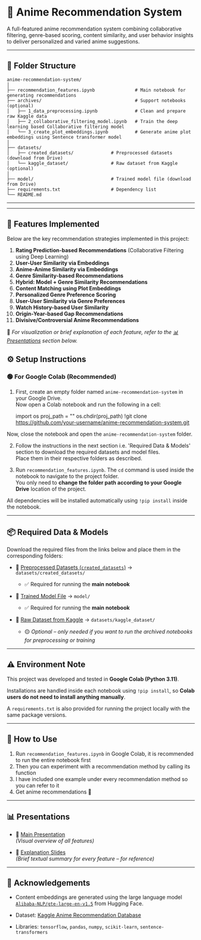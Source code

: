 # 🎌 Anime Recommendation System

A full-featured anime recommendation system combining collaborative filtering, genre-based scoring, content similarity, and user behavior insights to deliver personalized and varied anime suggestions.

---

## 📂 Folder Structure

```
anime-recommendation-system/
│
├── recommendation_features.ipynb               # Main notebook for generating recommendations
├── archives/                                   # Support notebooks (optional)
│   ├── 1_data_preprocessing.ipynb              # Clean and prepare raw Kaggle data
│   ├── 2_collaborative_filtering_model.ipynb   # Train the deep learning based Collaborative filtering model
│   └── 3_create_plot_embeddings.ipynb          # Generate anime plot embeddings using Sentence transformer model
│
├── datasets/
│   ├── created_datasets/              # Preprocessed datasets (download from Drive)
│   └── kaggle_dataset/                # Raw dataset from Kaggle (optional)
│
├── model/                             # Trained model file (download from Drive)
├── requirements.txt                   # Dependency list
└── README.md
```
---


---

## 🚀 Features Implemented

Below are the key recommendation strategies implemented in this project:

1. **Rating Prediction-based Recommendations** (Collaborative Filtering using Deep Learning)
2. **User-User Similarity via Embeddings**
3. **Anime-Anime Similarity via Embeddings**
4. **Genre Similarity-based Recommendations**
5. **Hybrid: Model + Genre Similarity Recommendations**
6. **Content Matching using Plot Embeddings**
7. **Personalized Genre Preference Scoring**
8. **User-User Similarity via Genre Preferences**
9. **Watch History-based User Similarity**
10. **Origin-Year-based Gap Recommendations**
11. **Divisive/Controversial Anime Recommendations**

📌 *For visualization or brief explanation of each feature, refer to the [📊 Presentations](#-presentations) section below.*


## ⚙️ Setup Instructions

### 🟢 For Google Colab (Recommended)

1. First, create an empty folder named `anime-recommendation-system` in your Google Drive.  
   Now open a Colab notebook and run the following in a cell:

   import os
   proj_path = "<path-to-anime-recommendation-system-folder-in-Google-Drive>"
   os.chdir(proj_path)
   !git clone https://github.com/your-username/anime-recommendation-system.git

Now, close the notebook and open the `anime-recommendation-system` folder.

2. Follow the instructions in the next section i.e. 'Required Data & Models' section to download the required datasets and model files.  
   Place them in their respective folders as described.

3. Run `recommendation_features.ipynb`.
   The `cd` command is used inside the notebook to navigate to the project folder.  
   You only need to **change the folder path according to your Google Drive** location of the project.

All dependencies will be installed automatically using `!pip install` inside the notebook.

---

## 📦 Required Data & Models

Download the required files from the links below and place them in the corresponding folders:

- 📁 [Preprocessed Datasets (`created_datasets`)](https://drive.google.com/drive/folders/1_bVHyoS_7fgeE5EvjHh4aUqIxiIdcJrs?usp=sharing) → `datasets/created_datasets/`  
  - ✅ Required for running the **main notebook**

- 📁 [Trained Model File](https://drive.google.com/file/d/1dbSTKyevwdZk-SEpiOmMD8EbfDoz-RrV/view?usp=sharing) → `model/`  
  - ✅ Required for running the **main notebook**

- 📁 [Raw Dataset from Kaggle](https://www.kaggle.com/datasets/hernan4444/anime-recommendation-database-2020) → `datasets/kaggle_dataset/`  
  - 🟡 *Optional – only needed if you want to run the archived notebooks for preprocessing or training*

---

## ⚠️ Environment Note

This project was developed and tested in **Google Colab (Python 3.11)**.

Installations are handled inside each notebook using `!pip install`, so **Colab users do not need to install anything manually**.

A `requirements.txt` is also provided for running the project locally with the same package versions.

---

## 📓 How to Use

1. Run `recommendation_features.ipynb` in Google Colab, it is recommended to run the entire notebook first  
2. Then you can experiment with a recommendation method by calling its function 
3. I have included one example under every recommendation method so you can refer to it
4. Get anime recommendations 🎉

---

## 📊 Presentations

- 📑 [Main Presentation](https://docs.google.com/presentation/d/1qagcPzebKpr_LADMoHzZHwbdMbKxJqcA2sNKGam1iDU/edit?usp=sharing)  
  *(Visual overview of all features)*

- 📘 [Explanation Slides](https://docs.google.com/presentation/d/1_etxR5wh607hY8e4ZFN_ceOlVaMKY3XR0BkdPfJTEGA/edit?usp=drive_link)  
  *(Brief textual summary for every feature – for reference)*

---

## 🙌 Acknowledgements
- Content embeddings are generated using the large language model [`Alibaba-NLP/gte-large-en-v1.5`](https://huggingface.co/Alibaba-NLP/gte-large-en-v1.5) from Hugging Face.

- Dataset: [Kaggle Anime Recommendation Database](https://www.kaggle.com/datasets/hernan4444/anime-recommendation-database-2020)  
- Libraries: `tensorflow`, `pandas`, `numpy`, `scikit-learn`, `sentence-transformers`